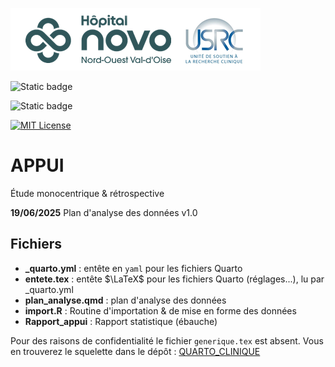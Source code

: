 
![USRC](novo_usrc.png)

<!-- badges: start -->

![Static badge](https://img.shields.io/badge/PAS-terminé-green)

![Static badge](https://img.shields.io/badge/rapport-attente-red)

[![MIT License](https://img.shields.io/badge/License-MIT-green.svg)](https://choosealicense.com/licenses/mit/)

<!-- badges: end -->


# APPUI

Étude monocentrique & rétrospective


**19/06/2025** Plan d'analyse des données v1.0

## Fichiers

- **_quarto.yml** : entête en `yaml` pour les fichiers Quarto
- **entete.tex** : entête $\LaTeX$ pour les fichiers Quarto (réglages...), lu par _quarto.yml
- **plan_analyse.qmd** : plan d'analyse des données
- **import.R** : Routine d'importation & de mise en forme des données
- **Rapport_appui** : Rapport statistique (ébauche)



Pour des raisons de confidentialité le fichier `generique.tex` est absent. Vous en trouverez le squelette dans le dépôt : [QUARTO_CLINIQUE](https://github.com/philippemichel/quarto_clinique.git)

